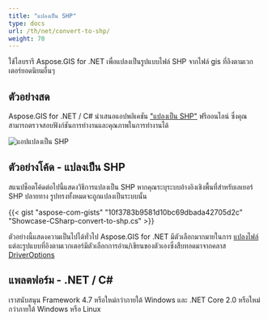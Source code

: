 ```yaml
---
title: "แปลงเป็น SHP"
type: docs
url: /th/net/convert-to-shp/
weight: 70
---
```


ใช้ไลบรารี Aspose.GIS for .NET เพื่อแปลงเป็นรูปแบบไฟล์ SHP จากไฟล์ gis ที่อิงตามเวกเตอร์ยอดนิยมอื่นๆ

## **ตัวอย่างสด**

Aspose.GIS for .NET / C# นำเสนอแอปพลิเคชัน ["แปลงเป็น SHP"](https://products.aspose.app/gis/conversion/convert-to-shp) ฟรีออนไลน์ ซึ่งคุณสามารถตรวจสอบฟังก์ชันการทำงานและคุณภาพในการทำงานได้

![ แอปแปลงเป็น SHP](conversion.png)

## **ตัวอย่างโค้ด - แปลงเป็น SHP**

สแนปช็อตโค้ดต่อไปนี้แสดงวิธีการแปลงเป็น SHP หากคุณระบุระบบอ้างอิงเชิงพื้นที่สำหรับเลเยอร์ SHP ปลายทาง รูปทรงทั้งหมดจะถูกแปลงเป็นระบบนั้น

{{< gist "aspose-com-gists" "10f3783b9581d10bc69dbada42705d2c" "Showcase-CSharp-convert-to-shp.cs" >}}

ตัวอย่างนี้แสดงความเป็นไปได้ทั่วไป Aspose.GIS for .NET มีตัวเลือกมากมายในการ [แปลงไฟล์](https://docs.aspose.com/gis/net/vector-layers/) แต่ละรูปแบบที่อิงตามเวกเตอร์มีตัวเลือกการอ่าน/เขียนของตัวเองซึ่งสืบทอดมาจากคลาส [DriverOptions](https://reference.aspose.com/gis/net/aspose.gis/driveroptions)

## **แพลตฟอร์ม - .NET / C#**

เราสนับสนุน Framework 4.7 หรือใหม่กว่าภายใต้ Windows และ .NET Core 2.0 หรือใหม่กว่าภายใต้ Windows หรือ Linux
